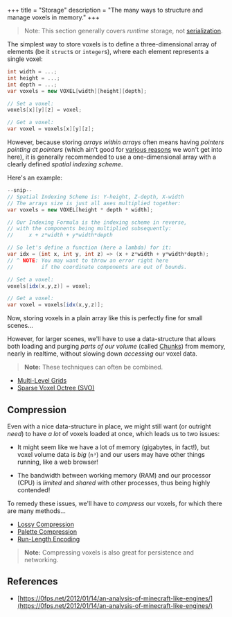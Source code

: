 +++
title = "Storage"
description = "The many ways to structure and manage voxels in memory."
+++

> Note: This section generally covers *runtime* storage, not [serialization](/wiki/serialization).

The simplest way to store voxels is to define a three-dimensional array of elements (be it `struct`s or `integer`s), where each element represents a single voxel:

```c#
int width = ...;
int height = ...;
int depth = ...;
var voxels = new VOXEL[width][height][depth];

// Set a voxel:
voxels[x][y][z] = voxel;

// Get a voxel:
var voxel = voxels[x][y][z];
```

However, because storing *arrays within arrays* often means having *pointers pointing at pointers* (which ain't good for [various reasons](/wiki/optimization) we won't get into here), it is generally recommended to use a one-dimensional array with a clearly defined *spatial indexing scheme*.

Here's an example:

```c#
--snip--
// Spatial Indexing Scheme is: Y-height, Z-depth, X-width
// The arrays size is just all axes multiplied together:
var voxels = new VOXEL[height * depth * width];

// Our Indexing Formula is the indexing scheme in reverse,
// with the components being multiplied subsequently:
//     x + z*width + y*width*depth

// So let's define a function (here a lambda) for it:
var idx = (int x, int y, int z) => (x + z*width + y*width*depth);
// ^ NOTE: You may want to throw an error right here
//         if the coordinate components are out of bounds.

// Set a voxel:
voxels[idx(x,y,z)] = voxel;

// Get a voxel:
var voxel = voxels[idx(x,y,z)];
```

Now, storing voxels in a plain array like this is perfectly fine for small scenes...

However, for larger scenes, we'll have to use a data-structure that allows both loading and purging *parts of our volume* (called [Chunks](/wiki/storage/chunking)) from memory, nearly in realtime, without slowing down *accessing* our voxel data.

> **Note:** These techniques can often be combined.

- [Multi-Level Grids](/wiki/storage/multi-level-grid)
- [Sparse Voxel Octree (SVO)](/wiki/storage/sparse-voxel-octree)

## Compression

Even with a nice data-structure in place, we might still want (or outright *need*) to have *a lot* of voxels loaded at once, which leads us to two issues:

- It might seem like we have a lot of memory (gigabytes, in fact!), but voxel volume data is *big* (`n³`) and our users may have other things running, like a web browser!

- The bandwidth between working memory (RAM) and our processor (CPU) is *limited* and *shared* with other processes, thus being highly contended!

To remedy these issues, we'll have to *compress* our voxels, for which there are many methods...

- [Lossy Compression](/wiki/storage/lossy-compression)
- [Palette Compression](/wiki/storage/palette-compression)
- [Run-Length Encoding](/wiki/storage/run-length-encoding)

> **Note:** Compressing voxels is also great for persistence and networking.

## References

- [https://0fps.net/2012/01/14/an-analysis-of-minecraft-like-engines/](https://0fps.net/2012/01/14/an-analysis-of-minecraft-like-engines/)
